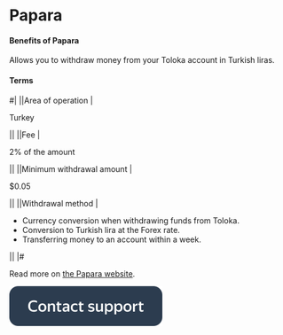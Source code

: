 # Papara

#### Benefits of Papara

Allows you to withdraw money from your Toloka account in Turkish liras.

#### Terms


#|
||Area of operation |

Turkey

||
||Fee |

2% of the amount



||
||Minimum withdrawal amount |


$0.05


||
||Withdrawal method |

- Currency conversion when withdrawing funds from Toloka.
- Conversion to Turkish lira at the Forex rate.
- Transferring money to an account within a week.

||
|#

Read more on [the Papara website](https://www.papara.com/en/faq/).

[![](../assets/buttons/contact-support.svg)](../troubleshooting/troubleshooting.md#money_withdrawal)

